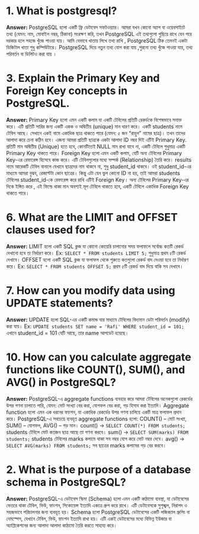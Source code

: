 # 1. What is postgresql?

**Answer:** PostgreSQL হলো একটি ফ্রি ডেটাবেস সফটওয়্যার। আমরা যখন কোনো অ্যাপ বা ওয়েবসাইটে তথ্য (যেমন: নাম, মোবাইল নম্বর, ঠিকানা) সংরক্ষণ করি, তখন PostgreSQL এই তথ্যগুলো গুছিয়ে রাখে যেন পরে দরকার হলে সহজে খুঁজে পাওয়া যায়। আমি যেভাবে খাতায় লিখে তথ্য রাখি , PostgreSQL ঠিক তেমনই একটা ডিজিটাল খাতা শুধু কম্পিউটারে। PostgreSQL দিয়ে নতুন তথ্য যোগ করা যায় ,পুরনো তথ্য খুঁজে পাওয়া যায়, তথ্য পরিবর্তন বা ডিলিটও করা যায় ।

# 3. Explain the Primary Key and Foreign Key concepts in PostgreSQL.

**Answer:** Primary Key হলো এমন একটি কলাম যা একটি টেবিলের প্রতিটি রেকর্ডকে বিশেষভাবে সনাক্ত করে। এটি প্রতিটি সারির জন্য একটি একক ও অদ্বিতীয় (unique) মান ধারণ করে। একটি students নামে টেবিল আছে। সেখানে একই নামে একাধিক ছাত্র থাকতে পারে (যেমন: ৫ জন “রাহুল” নামের ছাত্র)। তখন তাদের আলাদা করে চেনা কঠিন হবে। এজন্য আমরা প্রতিটি ছাত্রকে একটা আলাদা ID নম্বর দিই এটিই Primary Key. প্রতিটি মান অদ্বিতীয় (Unique) হতে হবে, কোনটিতেই NULL মান রাখা যাবে না, একটি টেবিলে শুধুমাত্র একটি Primary Key থাকতে পারে।
Foreign Key হলো এমন একটি কলাম, যেটি অন্য টেবিলের Primary Key-এর রেফারেন্স হিসেবে কাজ করে। এটি টেবিলগুলোর মধ্যে সম্পর্ক (Relationship) তৈরি করে। results নামে আরেকটি টেবিল বানালে যেখানে ছাত্রদের নাম থাকবে না, শুধু student_id থাকবে। ওই student_id-এর মাধ্যমে আমরা বুঝব, রেজাল্টটা কোন ছাত্রের। কিন্তু এটা যেন ভুল কোনো ID না হয়, তাই আমরা students টেবিলের student_id-কে রেফারেন্স করে রাখি এটিই Foreign Key। অন্য টেবিলের Primary Key-এর দিকে ইঙ্গিত করে , এই ফিল্ডে থাকা মান অবশ্যই মূল টেবিলে থাকতে হবে, একটি টেবিলে একাধিক Foreign Key থাকতে পারে।

# 6. What are the LIMIT and OFFSET clauses used for?

**Answer:** LIMIT হলো একটি SQL ক্লজ যা কোনো কোয়েরি চালানোর সময় ফলাফলে সর্বোচ্চ কতটি রেকর্ড দেখানো হবে তা নির্ধারণ করে।
Ex: `SELECT * FROM students LIMIT 5;` শুধুমাত্র প্রথম ৫টি রেকর্ড দেখাবে।
OFFSET হলো একটি SQL ক্লজ যা ফলাফল থেকে শুরুতে কতগুলো রেকর্ড বাদ দেওয়া হবে তা নির্ধারণ করে।
Ex: `SELECT * FROM students OFFSET 5;` প্রথম ৫টি রেকর্ড বাদ দিয়ে বাকি সব দেখাবে।

# 7. How can you modify data using UPDATE statements?

**Answer:** UPDATE হলো SQL-এর একটি কমান্ড যার মাধ্যমে টেবিলের বিদ্যমান ডেটা পরিবর্তন (modify) করা যায়।
Ex: `UPDATE students SET name = 'Rafi' WHERE student_id = 101;`
এখানে student_id = 101 যেটি আছে, তার name আপডেট হয়েছে।


# 10. How can you calculate aggregate functions like COUNT(), SUM(), and AVG() in PostgreSQL?

**Answer:** PostgreSQL-এ aggregate functions ব্যবহার করে আমরা টেবিলের অনেকগুলো রেকর্ডের উপর গণনা চালাতে পারি, যেমন: মোট সংখ্যা বের করা, যোগফল বের করা, গড় হিসাব করা ইত্যাদি। 
Aggregate function হলো এমন এক ধরনের ফাংশন, যা একাধিক রেকর্ডের উপর গণনা চালিয়ে একটি মাত্র ফলাফল প্রদান করে। PostgreSQL-এ সবচেয়ে ব্যবহৃত aggregate functions হলো: COUNT() – মোট সংখ্যা, SUM() – যোগফল, AVG() – গড় মান।
count() -> `SELECT COUNT(*) FROM students;` students টেবিলে মোট কতজন ছাত্র আছে তা গণনা করবে।
sum() -> `SELECT SUM(marks) FROM students;` students টেবিলের marks কলামে থাকা সব নম্বর যোগ করে মোট নম্বর দেবে।
avg() -> `SELECT AVG(marks) FROM students;` সব ছাত্রের marks কলামের গড় বের করবে।

# 2. What is the purpose of a database schema in PostgreSQL?

**Answer:** PostgreSQL-এ ডেটাবেস স্কিমা (Schema) হলো এমন একটি কাঠামো ব্যবস্থা, যা ডেটাবেসের ভেতরে থাকা টেবিল, ভিউ, ফাংশন, সিকোয়েন্স ইত্যাদি একত্রে গ্রুপ করে রাখে। এটি ডেটাবেসকে সুশৃঙ্খল, নিরাপদ ও সহজভাবে পরিচালনার জন্য ব্যবহৃত হয়।
Schema হলো PostgreSQL ডেটাবেসের একটি লজিক্যাল গ্রুপিং বা নেমস্পেস, যেখানে টেবিল, ভিউ, ফাংশন ইত্যাদি রাখা হয়। এটি একই ডেটাবেসের মধ্যে বিভিন্ন ইউজার বা অ্যাপ্লিকেশনের জন্য আলাদা আলাদা কাঠামো তৈরি করতে সাহায্য করে।